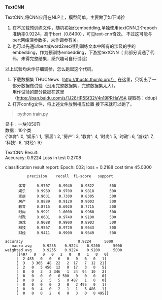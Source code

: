**TextCNN**

TextCNN,将CNN应用在NLP上，模型简单，主要做了如下试验

1. 在不加载预训练文件，随机初始化embedding,单独使用textCNN,2个epoch准确率0.9224，高于bert（0.8400），可见text-cnn奇效。
不过这可能与bert网络深参数多，未作调参有关。
2. 也可以先通过bert或word2vec得到训练文本中所有的涉及的字的embedding，作为预训练embedding，下游接textCNN（
此部分调通了代码，未得完整结果，感兴趣可自行试验）


以上试验均未作仔细调参，怎么跑起这个代码。

1. 下载数据集 THUCNews（http://thuctc.thunlp.org/） 在这里，只切出了一部分数据做试验（没用完整数据集，完整数据集太大）。  
用作试验的部分数据在这里（https://pan.baidu.com/s/1J28HP5Sf32V4n19PRHaV5A  提取码：ddup）  
2. 打开config文件，将上述文件放到相应位置
接下来就可以跑了。
>python train.py  


显卡：一块1050Ti  
数据：10个类  
{'体育': 0, '娱乐': 1, '家居': 2, '房产': 3, '教育': 4, '时尚': 5, '时政': 6, '游戏': 7, '科技': 8, '财经': 9}  


TextCNN Result:  
Accuracy: 0.9224 Loss in test 0.2708

classification result report: 
Epoch: 002; loss = 0.2188 cost time  45.0300

              precision    recall  f1-score   support

          体育     0.9707    0.9940    0.9822       500
          娱乐     0.9939    0.9700    0.9818       500
          家居     0.9631    0.7300    0.8305       500
          房产     0.8889    0.9120    0.9003       500
          教育     0.8715    0.6920    0.7715       500
          时尚     0.9921    1.0000    0.9960       500
          时政     0.8681    0.9740    0.9180       500
          游戏     0.8088    0.9900    0.8903       500
          科技     0.9567    0.9720    0.9643       500
          财经     0.9411    0.9900    0.9649       500

    accuracy                         0.9224      5000
       macro avg     0.9255    0.9224    0.9200      5000
    weighted avg     0.9255    0.9224    0.9200      5000
         [[497   0   0   0   2   0   0   1   0   0]
         [  2 485   0   0   6   0   0   6   0   1]
         [  3   3 365  48  22   2  17   7  12  21]
         [  2   0   5 456  12   0  17   3   0   5]
         [  8   0   3   2 346   1  34  94  10   2]
         [  0   0   0   0   0 500   0   0   0   0]
         [  0   0   2   5   5   0 487   1   0   0]
         [  0   0   0   0   2   0   2 495   0   1]
         [  0   0   4   0   2   1   1   5 486   1]
         [  0   0   0   2   0   0   3   0   0 495]]



